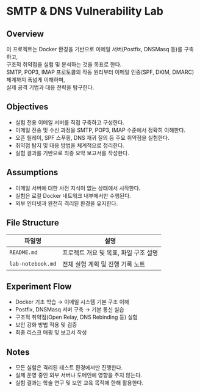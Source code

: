 # SMTP & DNS Vulnerability Lab

## Overview

이 프로젝트는 Docker 환경을 기반으로 이메일 서버(Postfix, DNSMasq 등)를 구축하고,  
구조적 취약점을 실험 및 분석하는 것을 목표로 한다.  
SMTP, POP3, IMAP 프로토콜의 작동 원리부터 이메일 인증(SPF, DKIM, DMARC) 체계까지 폭넓게 이해하며,  
실제 공격 기법과 대응 전략을 탐구한다.

## Objectives

- 실험 전용 이메일 서버를 직접 구축하고 구성한다.
- 이메일 전송 및 수신 과정을 SMTP, POP3, IMAP 수준에서 정확히 이해한다.
- 오픈 릴레이, SPF 스푸핑, DNS 재귀 질의 등 주요 취약점을 실험한다.
- 취약점 탐지 및 대응 방법을 체계적으로 정리한다.
- 실험 결과를 기반으로 최종 요약 보고서를 작성한다.

## Assumptions

- 이메일 서버에 대한 사전 지식이 없는 상태에서 시작한다.
- 실험은 로컬 Docker 네트워크 내부에서만 수행된다.
- 외부 인터넷과 완전히 격리된 환경을 유지한다.

## File Structure

| 파일명               | 설명                                      |
| -------------------- | ----------------------------------------- |
| `README.md`          | 프로젝트 개요 및 목표, 파일 구조 설명      |
| `lab-notebook.md`     | 전체 실험 계획 및 진행 기록 노트           |

## Experiment Flow

- Docker 기초 학습 → 이메일 시스템 기본 구조 이해
- Postfix, DNSMasq 서버 구축 → 기본 통신 실습
- 구조적 취약점(Open Relay, DNS Rebinding 등) 실험
- 보안 강화 방법 적용 및 검증
- 최종 리스크 매핑 및 보고서 작성

## Notes

- 모든 실험은 격리된 테스트 환경에서만 진행한다.
- 실제 운영 중인 외부 서버나 도메인에 영향을 주지 않는다.
- 실험 결과는 학술 연구 및 보안 교육 목적에 한해 활용한다.
